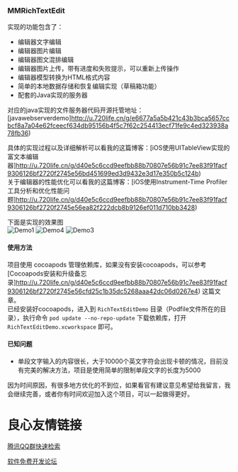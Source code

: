 ### MMRichTextEdit
实现的功能包含了：
- 编辑器文字编辑
- 编辑器图片编辑
- 编辑器图文混排编辑
- 编辑器图片上传，带有进度和失败提示，可以重新上传操作
- 编辑器模型转换为HTML格式内容
- 简单的本地数据存储和恢复编辑实现（草稿箱功能）
- 配套的Java实现的服务器

对应的java实现的文件服务器代码开源托管地址：[javawebserverdemo]http://u.720life.cn/g/e6677a5a5b421c43b3bca5657ccbcf8a7a04e62fceecf634db95156b4f5c7f62c254413ecf71fe9c4ed323938a78fb36)   

具体的实现过程以及详细解析可以看我的这篇博客：[iOS使用UITableView实现的富文本编辑器]http://u.720life.cn/g/d40e5c6ccd9eefbb88b70807e56b91c7ee83f91facf9306126bf2720f2745e56bd451699ed3d9432e3d17e350b5c124b)   
关于编辑器的性能优化可以看我的这篇博客：[iOS使用Instrument-Time Profiler工具分析和优化性能问题]http://u.720life.cn/g/d40e5c6ccd9eefbb88b70807e56b91c7ee83f91facf9306126bf2720f2745e56ea82f222dcb8b9126ef011d710bb3428)   


下面是实现的效果图  
![Demo1](https://static.oschina.net/uploads/img/201707/24205815_bVa4.png "Demo1")
![Demo4](https://static.oschina.net/uploads/img/201707/27230228_sDyH.png "Demo4")
![Demo3](https://static.oschina.net/uploads/img/201707/24205938_syUr.png "Demo3")

#### 使用方法
项目使用 cocoapods 管理依赖库，如果没有安装cocoapods，可以参考 [Cocoapods安装和升级备忘录]http://u.720life.cn/g/d40e5c6ccd9eefbb88b70807e56b91c7ee83f91facf9306126bf2720f2745e56cfd25c1b35dc5268aaa42dc06d0267e4)  这篇文章。  
已经安装好cocoapods，进入到 `RichTextEditDemo` 目录（Podfile文件所在的目录），执行命令 `pod update --no-repo-update` 下载依赖库，打开 `RichTextEditDemo.xcworkspace` 即可。

#### 已知问题
- 单段文字输入的内容很长，大于10000个英文字符会出现卡顿的情况，目前没有完美的解决方法，项目是使用简单的限制单段文字的长度为5000

因为时间原因，有很多地方优化的不到位，如果看官有建议意见希望给我留言，我会继续完善，或者你有时间欢迎加入这个项目，可以一起做得更好。


 # 良心友情链接

[腾讯QQ群快速检索](http://u.720life.cn/s/8cf73f7c)

[软件免费开发论坛](http://u.720life.cn/s/bbb01dc0)